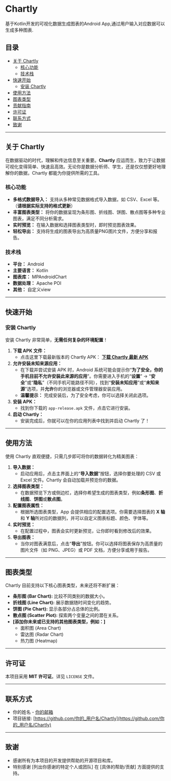 # Chartly
基于Kotlin开发的可视化数据生成图表的Android App,通过用户输入对应数据可以生成多种图表.

## 目录

* [关于 Chartly](#关于-chartly)
    * [核心功能](#核心功能)
    * [技术栈](#技术栈)
* [快速开始](#快速开始)
    * [安装 Chartly](#安装-chartly)
* [使用方法](#使用方法)
* [图表类型](#图表类型)
* [贡献指南](#贡献指南)
* [许可证](#许可证)
* [联系方式](#联系方式)
* [致谢](#致谢)

---

## 关于 Chartly

在数据驱动的时代，理解和传达信息至关重要。**Chartly** 应运而生，致力于让数据可视化变得简单、快速且高效。无论你是数据分析师、学生，还是仅仅想更好地理解你的数据，Chartly 都能为你提供所需的工具。

### 核心功能

* **多格式数据导入：** 支持从多种常见数据格式导入数据，如 CSV、Excel 等。（**请根据实际支持的格式更新**）
* **丰富图表类型：** 将你的数据呈现为条形图、折线图、饼图、散点图等多种专业图表，满足不同分析需求。
* **实时预览：** 在输入数据和选择图表类型时，即时预览图表效果。
* **轻松导出：** 支持将生成的图表导出为高质量PNG图片文件，方便分享和报告。

### 技术栈

* **平台：** Android
* **主要语言：** Kotlin
* **图表库：** MPAndroidChart
* **数据处理：** Apache POI
* **其他：** 自定义view

---

## 快速开始

### 安装 Chartly

安装 Chartly 非常简单，**无需任何复杂的环境配置**！

1.  **下载 APK 文件：**
    * 点击这里下载最新版本的 Chartly APK：
        [**下载 Chartly 最新 APK**](https://github.com/11111-beep/Chartly/releases/download/v1.0.0/app-release.apk)
2.  **允许安装未知来源应用：**
    * 在下载并尝试安装 APK 时，Android 系统可能会提示你“**为了安全，你的手机目前不允许安装此来源的应用**”。你需要进入手机的“**设置**” -> “**安全**”或“**隐私**”（不同手机可能路径不同），找到“**安装未知应用**”或“**未知来源**”选项，并**允许**你的浏览器或文件管理器安装应用。
    * **温馨提示：** 完成安装后，为了安全考虑，你可以选择关闭此选项。
3.  **安装 APK：**
    * 找到你下载的 `app-release.apk` 文件，点击它进行安装。
4.  **启动 Chartly：**
    * 安装完成后，你就可以在你的应用列表中找到并启动 Chartly 了！

---

## 使用方法

使用 Chartly 直观便捷，只需几步即可将你的数据转化为精美图表：

1.  **导入数据：**
    * 启动应用后，点击主界面上的“**导入数据**”按钮，选择你要处理的 CSV 或 Excel 文件。Chartly 会自动加载并预览你的数据。
2.  **选择图表类型：**
    * 在数据预览下方或侧边栏，选择你希望生成的图表类型，例如**条形图**、**折线图**、**饼图**或**散点图**。
3.  **配置图表属性：**
    * 根据所选图表类型，App 会提供相应的配置选项。你需要选择图表的 **X 轴**和 **Y 轴**所对应的数据列，并可以自定义图表标题、颜色、字体等。
4.  **实时预览：**
    * 在配置过程中，图表会实时更新预览，让你即时看到修改后的效果。
5.  **导出图表：**
    * 当你对图表满意后，点击“**导出**”按钮。你可以选择将图表保存为高质量的图片文件（如 PNG、JPEG）或 PDF 文档，方便分享或用于报告。

---

## 图表类型

Chartly 目前支持以下核心图表类型，未来还将不断扩展：

* **条形图 (Bar Chart):** 比较不同类别的数据大小。
* **折线图 (Line Chart):** 展示数据随时间变化的趋势。
* **饼图 (Pie Chart):** 显示各部分占总体的比例。
* **散点图 (Scatter Plot):** 探索两个变量之间的潜在关系。
* **[添加你未来或已支持的其他图表类型，例如：]**
    * 面积图 (Area Chart)
    * 雷达图 (Radar Chart)
    * 热力图 (Heatmap)

---

## 许可证

本项目采用 **MIT 许可证**。详见 `LICENSE` 文件。

---

## 联系方式

* 你的姓名 - [你的邮箱](mailto:your.email@example.com)
* 项目链接: [https://github.com/你的_用户名/Chartly](https://github.com/你的_用户名/Chartly)

---

## 致谢

* 感谢所有为本项目的开发提供帮助的开源项目和库。
* 特别感谢 [列出你感谢的特定个人或团队] 在 [具体的帮助/贡献] 方面提供的支持。
